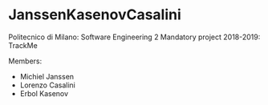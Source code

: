# JanssenKasenovCasalini
Politecnico di Milano: Software Engineering 2 Mandatory project 2018-2019: TrackMe 

Members:

- Michiel Janssen
- Lorenzo Casalini
- Erbol Kasenov
